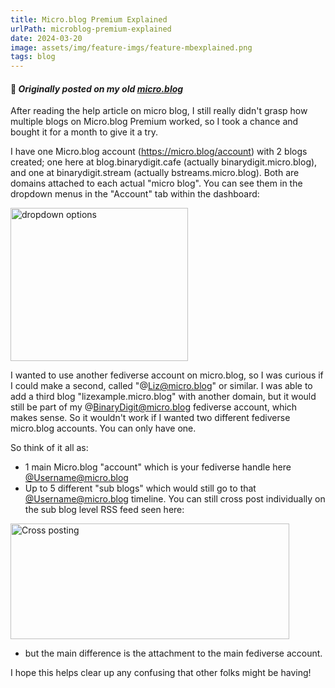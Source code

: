 ```yaml
---
title: Micro.blog Premium Explained
urlPath: microblog-premium-explained
date: 2024-03-20
image: assets/img/feature-imgs/feature-mbexplained.png
tags: blog
---
```

#### 📒 _Originally posted on my old [micro.blog](https://binarydigit.micro.blog/2024/03/20/microblog-premium-explained.html)_

After reading the help article on micro blog, I still really didn't grasp how multiple blogs on Micro.blog Premium worked, so I took a chance and bought it for a month to give it a try.

I have one Micro.blog account (https://micro.blog/account) with 2 blogs created; one here at blog.binarydigit.cafe (actually binarydigit.micro.blog), and one at binarydigit.stream (actually bstreams.micro.blog). Both are domains attached to each actual "micro blog". You can see them in the dropdown menus in the "Account" tab within the dashboard:

<img src="https://binarydigit.micro.blog/uploads/2024/dropdown.png" width="284" height="245" alt="dropdown options">

I wanted to use another fediverse account on micro.blog, so I was curious if I could make a second, called "@Liz@micro.blog" or similar. I was able to add a third blog "lizexample.micro.blog" with another domain, but it would still be part of my @BinaryDigit@micro.blog fediverse account, which makes sense. So it wouldn't work if I wanted two different fediverse micro.blog accounts. You can only have one.

So think of it all as:

- 1 main Micro.blog "account" which is your fediverse handle here [@Username@micro.blog](https://micro.blog/Username)
- Up to 5 different "sub blogs" which would still go to that [@Username@micro.blog](https://micro.blog/Username) timeline. You can still cross post individually on the sub blog level RSS feed seen here:

<img src="https://binarydigit.micro.blog/uploads/2024/cross-post-rss.png" width="446" height="185" alt="Cross posting">

- but the main difference is the attachment to the main fediverse account.

I hope this helps clear up any confusing that other folks might be having! 

